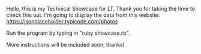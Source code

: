 Hello, this is my Technical Showcase for LT.  Thank you for taking the time to check this out.  I'm going to display the data from this website: https://jsonplaceholder.typicode.com/photos

Run the program by typing in "ruby showcase.rb".

More instructions will be included soon, thanks!
